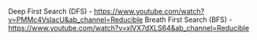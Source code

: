 Deep First Search (DFS) - https://www.youtube.com/watch?v=PMMc4VsIacU&ab_channel=Reducible
Breath First Search (BFS) - https://www.youtube.com/watch?v=xlVX7dXLS64&ab_channel=Reducible
